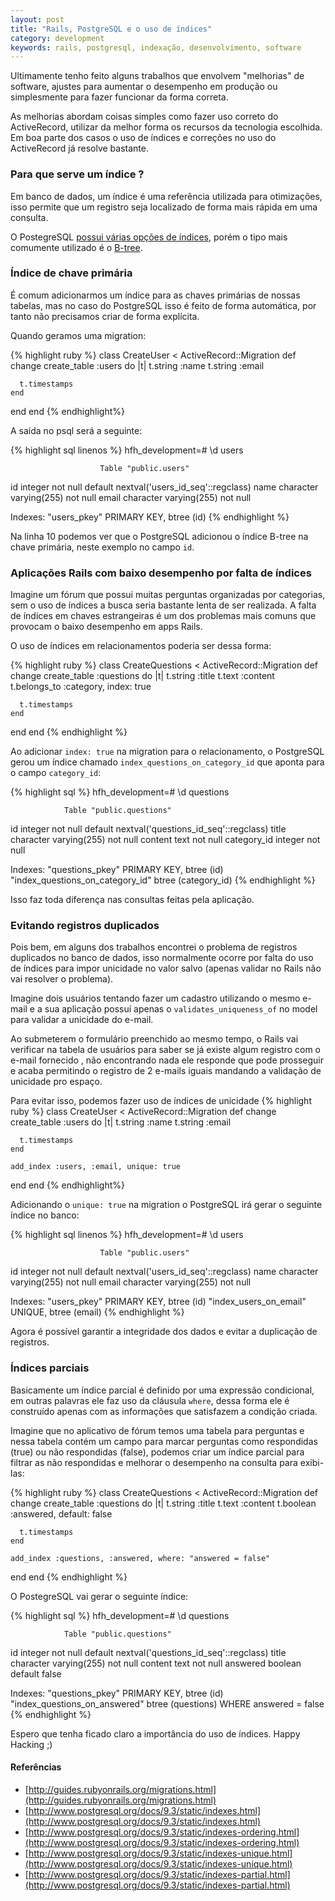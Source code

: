 ```yaml
---
layout: post
title: "Rails, PostgreSQL e o uso de índices"
category: development
keywords: rails, postgresql, indexação, desenvolvimento, software
---
```


Ultimamente tenho feito alguns trabalhos que envolvem "melhorias" de software,
ajustes para aumentar o desempenho em produção ou simplesmente para fazer
funcionar da forma correta.

As melhorias abordam coisas simples como fazer uso correto do ActiveRecord,
utilizar da melhor forma os recursos da tecnologia escolhida. Em boa parte dos
casos o uso de índices e correções no uso do ActiveRecord já resolve bastante.

### Para que serve um índice ?

Em banco de dados, um índice é uma referência utilizada para otimizações, isso
permite que um registro seja localizado de forma mais rápida em uma consulta.

O PostegreSQL [possui várias opções de índices](http://www.postgresql.org/docs/9.3/static/indexes.html), porém o tipo mais comumente
utilizado é o [B-tree](http://en.wikipedia.org/wiki/B-tree).

### Índice de chave primária

É comum adicionarmos um índice para as chaves primárias de nossas tabelas, mas
no caso do PostgreSQL isso é feito de forma automática, por tanto não precisamos
criar de forma explícita.

Quando geramos uma migration:

{% highlight ruby %}
class CreateUser < ActiveRecord::Migration
  def change
    create_table :users do |t|
      t.string :name
      t.string :email

      t.timestamps
    end
  end
end
{% endhighlight%}

A saída no psql será a seguinte:

{% highlight sql linenos %}
hfh_development=# \d users

                        Table "public.users"

id      integer   not null default nextval('users_id_seq'::regclass)
name    character varying(255)  not null
email   character varying(255)  not null

Indexes:
"users_pkey" PRIMARY KEY, btree (id)
{% endhighlight %}

Na linha 10 podemos ver que o PostgreSQL adicionou o índice B-tree na chave
primária, neste exemplo no campo `id`.

### Aplicações Rails com baixo desempenho por falta de índices

Imagine um fórum que possui muitas perguntas organizadas por categorias, sem o
uso de índices a busca seria bastante lenta de ser realizada.
A falta de índices em chaves estrangeiras é um dos problemas mais comuns que
provocam o baixo desempenho em apps Rails.

O uso de índices em relacionamentos poderia ser dessa forma:

{% highlight ruby %}
class CreateQuestions < ActiveRecord::Migration
  def change
    create_table :questions do |t|
      t.string :title
      t.text :content
      t.belongs_to :category, index: true

      t.timestamps
    end
  end
end
{% endhighlight %}

Ao adicionar `index: true` na migration para o relacionamento, o PostgreSQL
gerou um índice chamado `index_questions_on_category_id` que aponta para o
campo `category_id`:

{% highlight sql %}
hfh_development=# \d questions

                Table "public.questions"

id          integer   not null default nextval('questions_id_seq'::regclass)
title       character varying(255)  not null
content     text                    not null
category_id integer                 not null

Indexes:
"questions_pkey" PRIMARY KEY, btree (id)
"index_questions_on_category_id" btree (category_id)
{% endhighlight %}

Isso faz toda diferença nas consultas feitas pela aplicação.

### Evitando registros duplicados

Pois bem, em alguns dos trabalhos encontrei o problema de registros duplicados
no banco de dados, isso normalmente ocorre por falta do uso de índices para impor
unicidade no valor salvo (apenas validar no Rails não vai resolver o problema).

Imagine dois usuários tentando fazer um cadastro utilizando o mesmo e-mail e a
sua aplicação possuí apenas o `validates_uniqueness_of` no model para validar a
unicidade do e-mail.

Ao submeterem o formulário preenchido ao mesmo tempo, o Rails vai verificar na
tabela de usuários para saber se já existe algum registro com o e-mail fornecido
, não encontrando nada ele responde que pode prosseguir e acaba permitindo o
registro de 2 e-mails iguais mandando a validação de unicidade pro espaço.

Para evitar isso, podemos fazer uso de índices de unicidade
{% highlight ruby %}
class CreateUser < ActiveRecord::Migration
  def change
    create_table :users do |t|
      t.string :name
      t.string :email

      t.timestamps
    end

    add_index :users, :email, unique: true
  end
end
{% endhighlight%}

Adicionando o `unique: true` na migration o PostgreSQL irá gerar o seguinte
índice no banco:

{% highlight sql linenos %}
hfh_development=# \d users

                        Table "public.users"

id      integer   not null default nextval('users_id_seq'::regclass)
name    character varying(255)  not null
email   character varying(255)  not null

Indexes:
"users_pkey" PRIMARY KEY, btree (id)
"index_users_on_email" UNIQUE, btree (email)
{% endhighlight %}

Agora é possível garantir a integridade dos dados e evitar a duplicação de
registros.

### Índices parciais

Basicamente um índice parcial é definido por uma expressão condicional, em
outras palavras ele faz uso da cláusula `where`, dessa forma ele é construído
apenas com as informações que satisfazem a condição criada.

Imagine que no aplicativo de fórum temos uma tabela para perguntas e nessa
tabela contém um campo para marcar perguntas como respondidas (true) ou não
respondidas (false), podemos criar um índice parcial para filtrar as não
respondidas e melhorar o desempenho na consulta para exibi-las:

{% highlight ruby %}
class CreateQuestions < ActiveRecord::Migration
  def change
    create_table :questions do |t|
      t.string :title
      t.text :content
      t.boolean :answered, default: false

      t.timestamps
    end

    add_index :questions, :answered, where: "answered = false"
  end
end
{% endhighlight %}

O PostegreSQL vai gerar o seguinte índice:

{% highlight sql %}
hfh_development=# \d questions

                Table "public.questions"

id          integer   not null default nextval('questions_id_seq'::regclass)
title       character varying(255)  not null
content     text                    not null
answered    boolean                 default false

Indexes:
"questions_pkey" PRIMARY KEY, btree (id)
"index_questions_on_answered" btree (questions) WHERE answered = false
{% endhighlight %}

Espero que tenha ficado claro a importância do uso de índices.
Happy Hacking ;)

#### Referências

- [http://guides.rubyonrails.org/migrations.html](http://guides.rubyonrails.org/migrations.html)
- [http://www.postgresql.org/docs/9.3/static/indexes.html](http://www.postgresql.org/docs/9.3/static/indexes.html)
- [http://www.postgresql.org/docs/9.3/static/indexes-ordering.html](http://www.postgresql.org/docs/9.3/static/indexes-ordering.html)
- [http://www.postgresql.org/docs/9.3/static/indexes-unique.html](http://www.postgresql.org/docs/9.3/static/indexes-unique.html)
- [http://www.postgresql.org/docs/9.3/static/indexes-partial.html](http://www.postgresql.org/docs/9.3/static/indexes-partial.html)
